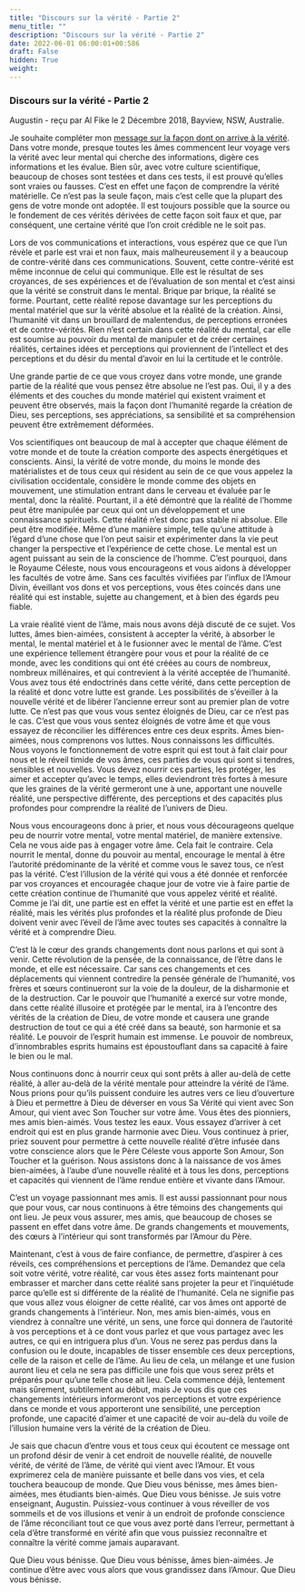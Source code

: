 ```yaml
---
title: "Discours sur la vérité - Partie 2"
menu_title: ""
description: "Discours sur la vérité - Partie 2"
date: 2022-06-01 06:00:01+00:586
draft: False
hidden: True
weight:
---
```

### Discours sur la vérité - Partie 2

Augustin - reçu par Al Fike le 2 Décembre 2018, Bayview, NSW, Australie.

Je souhaite compléter mon [message  sur la façon dont on arrive à la vérité](/fr-contemporary-messages/fr-contemporary-messages-by-date-order/fr-contemporary-messages-2018/fr-2018-11-28-1-af-augustine/). Dans votre monde, presque toutes les âmes commencent leur voyage vers la vérité avec leur mental qui cherche des informations, digère ces informations et les évalue. Bien sûr, avec votre culture scientifique, beaucoup de choses sont testées et dans ces tests, il est prouvé qu’elles sont vraies ou fausses. C’est en effet une façon de comprendre la vérité matérielle. Ce n’est pas la seule façon, mais c’est celle que la plupart des gens de votre monde ont adoptée. Il est toujours possible que la source ou le fondement de ces vérités dérivées de cette façon soit faux et que, par conséquent, une certaine vérité que l’on croit crédible ne le soit pas.

Lors de vos communications et interactions, vous espérez que ce que l’un révèle et parle est vrai et non faux, mais malheureusement il y a beaucoup de contre-vérité dans ces communications. Souvent, cette contre-vérité est même inconnue de celui qui communique. Elle est le résultat de ses croyances, de ses expériences et de l’évaluation de son mental et c’est ainsi que la vérité se construit dans le mental. Brique par brique, la réalité se forme. Pourtant, cette réalité repose davantage sur les perceptions du mental matériel que sur la vérité absolue et la réalité de la création. Ainsi, l’humanité vit dans un brouillard de malentendus, de perceptions erronées et de contre-vérités. Rien n’est certain dans cette réalité du mental, car elle est soumise au pouvoir du mental de manipuler et de créer certaines réalités, certaines idées et perceptions qui proviennent de l’intellect et des perceptions et du désir du mental d’avoir en lui la certitude et le contrôle.

Une grande partie de ce que vous croyez dans votre monde, une grande partie de la réalité que vous pensez être absolue ne l’est pas. Oui, il y a des éléments et des couches du monde matériel qui existent vraiment et peuvent être observés, mais la façon dont l’humanité regarde la création de Dieu, ses perceptions, ses appréciations, sa sensibilité et sa compréhension peuvent être extrêmement déformées.

Vos scientifiques ont beaucoup de mal à accepter que chaque élément de votre monde et de toute la création comporte des aspects énergétiques et conscients. Ainsi, la vérité de votre monde, du moins le monde des matérialistes et de tous ceux qui résident au sein de ce que vous appelez la civilisation occidentale, considère le monde comme des objets en mouvement, une stimulation entrant dans le cerveau et évaluée par le mental, donc la réalité. Pourtant, il a été démontré que la réalité de l’homme peut être manipulée par ceux qui ont un développement et une connaissance spirituels. Cette réalité n’est donc pas stable ni absolue. Elle peut être modifiée. Même d’une manière simple, telle qu’une attitude à l’égard d’une chose que l’on peut saisir et expérimenter dans la vie peut changer la perspective et l’expérience de cette chose. Le mental est un agent puissant au sein de la conscience de l’homme. C’est pourquoi, dans le Royaume Céleste, nous vous encourageons et vous aidons à développer les facultés de votre âme. Sans ces facultés vivifiées par l’influx de l’Amour Divin, éveillant vos dons et vos perceptions, vous êtes coincés dans une réalité qui est instable, sujette au changement, et à bien des égards peu fiable.

La vraie réalité vient de l’âme, mais nous avons déjà discuté de ce sujet. Vos luttes, âmes bien-aimées, consistent à accepter la vérité, à absorber le mental, le mental matériel et à le fusionner avec le mental de l’âme. C’est une expérience tellement étrangère pour vous et pour la réalité de ce monde, avec les conditions qui ont été créées au cours de nombreux, nombreux millénaires, et qui contrevient à la vérité acceptée de l’humanité. Vous avez tous été endoctrinés dans cette vérité, dans cette perception de la réalité et donc votre lutte est grande. Les possibilités de s’éveiller à la nouvelle vérité et de libérer l’ancienne erreur sont au premier plan de votre lutte. Ce n’est pas que vous vous sentez éloignés de Dieu, car ce n’est pas le cas. C’est que vous vous sentez éloignés de votre âme et que vous essayez de réconcilier les différences entre ces deux esprits. Âmes bien-aimées, nous comprenons vos luttes. Nous connaissons les difficultés. Nous voyons le fonctionnement de votre esprit qui est tout à fait clair pour nous et le réveil timide de vos âmes, ces parties de vous qui sont si tendres, sensibles et nouvelles. Vous devez nourrir ces parties, les protéger, les aimer et accepter qu’avec le temps, elles deviendront très fortes à mesure que les graines de la vérité germeront une à une, apportant une nouvelle réalité, une perspective différente, des perceptions et des capacités plus profondes pour comprendre la réalité de l’univers de Dieu.

Nous vous encourageons donc à prier, et nous vous décourageons quelque peu de nourrir votre mental, votre mental matériel, de manière extensive. Cela ne vous aide pas à engager votre âme. Cela fait le contraire. Cela nourrit le mental, donne du pouvoir au mental, encourage le mental à être l’autorité prédominante de la vérité et comme vous le savez tous, ce n’est pas la vérité. C’est l’illusion de la vérité qui vous a été donnée et renforcée par vos croyances et encouragée chaque jour de votre vie à faire partie de cette création continue de l’humanité que vous appelez vérité et réalité. Comme je l’ai dit, une partie est en effet la vérité et une partie est en effet la réalité, mais les vérités plus profondes et la réalité plus profonde de Dieu doivent venir avec l’éveil de l’âme avec toutes ses capacités à connaître la vérité et à comprendre Dieu.

C’est là le cœur des grands changements dont nous parlons et qui sont à venir. Cette révolution de la pensée, de la connaissance, de l’être dans le monde, et elle est nécessaire. Car sans ces changements et ces déplacements qui viennent contredire la pensée générale de l’humanité, vos frères et sœurs continueront sur la voie de la douleur, de la disharmonie et de la destruction. Car le pouvoir que l’humanité a exercé sur votre monde, dans cette réalité illusoire et protégée par le mental, ira à l’encontre des vérités de la création de Dieu, de votre monde et causera une grande destruction de tout ce qui a été créé dans sa beauté, son harmonie et sa réalité. Le pouvoir de l’esprit humain est immense. Le pouvoir de nombreux, d’innombrables esprits humains est époustouflant dans sa capacité à faire le bien ou le mal.

Nous continuons donc à nourrir ceux qui sont prêts à aller au-delà de cette réalité, à aller au-delà de la vérité mentale pour atteindre la vérité de l’âme. Nous prions pour qu’ils puissent conduire les autres vers ce lieu d’ouverture à Dieu et permettre à Dieu de déverser en vous Sa Vérité qui vient avec Son Amour, qui vient avec Son Toucher sur votre âme. Vous êtes des pionniers, mes amis bien-aimés. Vous testez les eaux. Vous essayez d’arriver à cet endroit qui est en plus grande harmonie avec Dieu. Vous continuez à prier, priez souvent pour permettre à cette nouvelle réalité d’être infusée dans votre conscience alors que le Père Céleste vous apporte Son Amour, Son Toucher et la guérison. Nous assistons donc à la naissance de vos âmes bien-aimées, à l’aube d’une nouvelle réalité et à tous les dons, perceptions et capacités qui viennent de l’âme rendue entière et vivante dans l’Amour.

C’est un voyage passionnant mes amis. Il est aussi passionnant pour nous que pour vous, car nous continuons à être témoins des changements qui ont lieu. Je peux vous assurer, mes amis, que beaucoup de choses se passent en effet dans votre âme. De grands changements et mouvements, des cœurs à l’intérieur qui sont transformés par l’Amour du Père.

Maintenant, c’est à vous de faire confiance, de permettre, d’aspirer à ces réveils, ces compréhensions et perceptions de l’âme. Demandez que cela soit votre vérité, votre réalité, car vous êtes assez forts maintenant pour embrasser et marcher dans cette réalité sans projeter la peur et l’inquiétude parce qu’elle est si différente de la réalité de l’humanité. Cela ne signifie pas que vous allez vous éloigner de cette réalité, car vos âmes ont apporté de grands changements à l’intérieur. Non, mes amis bien-aimés, vous en viendrez à connaître une vérité, un sens, une force qui donnera de l’autorité à vos perceptions et à ce dont vous parlez et que vous partagez avec les autres, ce qui en intriguera plus d’un. Vous ne serez pas perdus dans la confusion ou le doute, incapables de tisser ensemble ces deux perceptions, celle de la raison et celle de l’âme. Au lieu de cela, un mélange et une fusion auront lieu et cela ne sera pas difficile une fois que vous serez prêts et préparés pour qu’une telle chose ait lieu. Cela commence déjà, lentement mais sûrement, subtilement au début, mais Je vous dis que ces changements intérieurs informeront vos perceptions et votre expérience dans ce monde et vous apporteront une sensibilité, une perception profonde, une capacité d’aimer et une capacité de voir au-delà du voile de l’illusion humaine vers la vérité de la création de Dieu.

Je sais que chacun d’entre vous et tous ceux qui écoutent ce message ont un profond désir de venir à cet endroit de nouvelle réalité, de nouvelle vérité, de vérité de l’âme, de vérité qui vient avec l’Amour. Et vous exprimerez cela de manière puissante et belle dans vos vies, et cela touchera beaucoup de monde. Que Dieu vous bénisse, mes âmes bien-aimées, mes étudiants bien-aimés. Que Dieu vous bénisse. Je suis votre enseignant, Augustin. Puissiez-vous continuer à vous réveiller de vos sommeils et de vos illusions et venir à un endroit de profonde conscience de l’âme réconciliant tout ce que vous avez porté dans l’erreur, permettant à cela d’être transformé en vérité afin que vous puissiez reconnaître et connaître la vérité comme jamais auparavant.

Que Dieu vous bénisse. Que Dieu vous bénisse, âmes bien-aimées. Je continue d’être avec vous alors que vous grandissez dans l’Amour. Que Dieu vous bénisse.
